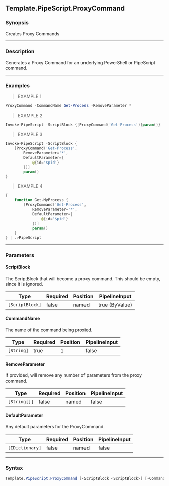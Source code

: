 Template.PipeScript.ProxyCommand
--------------------------------

### Synopsis
Creates Proxy Commands

---

### Description

Generates a Proxy Command for an underlying PowerShell or PipeScript command.

---

### Examples
> EXAMPLE 1

```PowerShell
ProxyCommand -CommandName Get-Process -RemoveParameter *
```
> EXAMPLE 2

```PowerShell
Invoke-PipeScript -ScriptBlock {[ProxyCommand('Get-Process')]param()}
```
> EXAMPLE 3

```PowerShell
Invoke-PipeScript -ScriptBlock {
    [ProxyCommand('Get-Process', 
        RemoveParameter='*',
        DefaultParameter={
            @{id='$pid'}
        })]
        param()
}
```
> EXAMPLE 4

```PowerShell
{ 
    function Get-MyProcess {
        [ProxyCommand('Get-Process', 
            RemoveParameter='*',
            DefaultParameter={
                @{id='$pid'}
            })]
            param()
    } 
} | .>PipeScript
```

---

### Parameters
#### **ScriptBlock**
The ScriptBlock that will become a proxy command.  This should be empty, since it is ignored.

|Type           |Required|Position|PipelineInput |
|---------------|--------|--------|--------------|
|`[ScriptBlock]`|false   |named   |true (ByValue)|

#### **CommandName**
The name of the command being proxied.

|Type      |Required|Position|PipelineInput|
|----------|--------|--------|-------------|
|`[String]`|true    |1       |false        |

#### **RemoveParameter**
If provided, will remove any number of parameters from the proxy command.

|Type        |Required|Position|PipelineInput|
|------------|--------|--------|-------------|
|`[String[]]`|false   |named   |false        |

#### **DefaultParameter**
Any default parameters for the ProxyCommand.

|Type           |Required|Position|PipelineInput|
|---------------|--------|--------|-------------|
|`[IDictionary]`|false   |named   |false        |

---

### Syntax
```PowerShell
Template.PipeScript.ProxyCommand [-ScriptBlock <ScriptBlock>] [-CommandName] <String> [-RemoveParameter <String[]>] [-DefaultParameter <IDictionary>] [<CommonParameters>]
```
